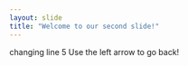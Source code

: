 ```yaml
---
layout: slide
title: "Welcome to our second slide!"
---
```

changing line 5
Use the left arrow to go back!
